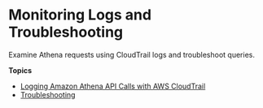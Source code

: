 # Monitoring Logs and Troubleshooting<a name="monitor-logs-and-troubleshoot"></a>

 Examine Athena requests using CloudTrail logs and troubleshoot queries\. 

**Topics**
+ [Logging Amazon Athena API Calls with AWS CloudTrail](monitor-with-cloudtrail.md)
+ [Troubleshooting](troubleshooting.md)
